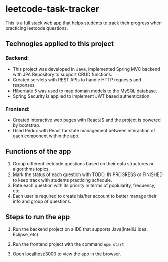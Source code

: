 # leetcode-task-tracker
This is a full stack web app that helps students to track their progress when practicing leetcode questions.

## Technogies applied to this project

### Backend:

- This project was developed in Java, implemented Spring MVC backend with JPA Repository to support CRUD functions.
- Created servlets with REST APIs to handle HTTP requests and responses.
- Hibernate 5 was used to map domain models to the MySQL database. 
- Spring Security is applied to implement JWT based authentication.

### Frontend:
- Created interactive web pages with ReactJS and the project is powered by bootstrap.
- Used Redux with React for state management between interaction of each component within the app.

## Functions of the app

1. Group different leetcode questions based on their data structures or algorithms topics.
2. Mark the status of each question with TODO, IN PROGRESS or FINISHED to keep track with students practicing schedule.
3. Rate each question with its priority in terms of poplularity, frequency, etc.
4. Each user is required to create his/her account to better manage their info and group of questions.


## Steps to run the app

1. Run the backend project on a IDE that supports Java(IntelliJ Idea, Eclipse, etc)

2. Run the frontend project with the command `npm start`

3. Open [localhost:3000](localhost:3000) to view the app in the browser.

